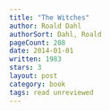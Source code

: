 ```yaml
---
title: "The Witches"
author: Roald Dahl
authorSort: Dahl, Roald
pageCount: 208
date: 2014-01-01
written: 1983
stars: 3
layout: post
category: book
tags: read unreviewed
---
```

